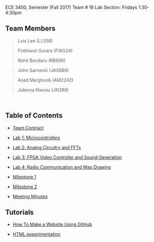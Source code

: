 ECE 3400, Semester (Fall 2017) Team # 16
Lab Section: Fridays 1:30-4:30pm

## Team Members  
  > Lois Lee          (LL556)
  
  > Firehiwot Gurara  (FWG24)
  
  > Rohit Bandaru     (RB696)
  
  > John Sarnecki     (JAS889)
  
  > Asad Marghoob     (AM2242)
  
  > Jidenna Nwosu     (JN388)
  
  
## Table of Contents
  
 * [Team Contract](./TeamContract.md)
 
 * [Lab 1: Microcontrollers](./docs/lab1/lab1.md)
 
 * [Lab 2: Analog Circuitry and FFTs](./docs/lab2/lab2.md)
 
 * [Lab 3: FPGA Video Controller and Sound Generation](./docs/lab3/lab3.md)
 
 * [Lab 4: Radio Communication and Map Drawing](./docs/lab4/lab4.md)
 
 * [Milestone 1](./docs/milestones/1.md)
 
 * [Milestone 2](./docs/milestone2/milestone2.md)
  
 * [Meeting Minutes](./MeetingMinutes.md)
 
 
## Tutorials


 * [How To Make a Website Using GitHub](./docs/tutorials/GitHubTUTORIAL1.pdf)
 
 * [HTML experimentation](./h/exp.html)
 

